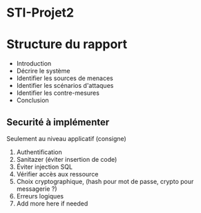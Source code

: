 # STI-Projet2

# Structure du rapport
- Introduction
- Décrire le système
- Identifier les sources de menaces
- Identifier les scénarios d'attaques
- Identifier les contre-mesures
- Conclusion

## Securité à implémenter

Seulement au niveau applicatif (consigne)

1. Authentification
2. Sanitazer (éviter insertion de code)
3. Éviter injection SQL
4. Vérifier accès aux ressource
5. Choix cryptographique, (hash pour mot de passe, crypto pour messagerie ?)
6. Erreurs logiques
7. Add more here if needed


